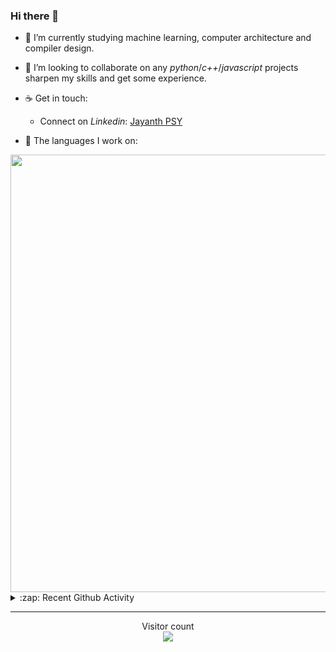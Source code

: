 ### Hi there 👋

- 🌱 I’m currently studying machine learning, computer architecture and compiler design.

- 👯 I’m looking to collaborate on any *python*/*c++*/*javascript* projects sharpen my skills and get some experience.

- ☕ Get in touch:
  +  Connect on *Linkedin*: [Jayanth PSY](https://www.linkedin.com/in/jayanth-p-b3924812a/)

<!--- ⚡ Fun fact: *Python* is older than *C++* and *Java*. -->

- :memo: The languages I work on: 

<img src="https://wakatime.com/share/@j_tesla/bdf4246a-6e44-4441-87e6-ea13fc96a824.png" width="700"/>

<details>
  <summary>:zap: Recent Github Activity</summary>
  
<!--START_SECTION:activity-->
1. 🎉 Merged PR [#46](https://github.com/j-tesla/blog-list/pull/46) in [j-tesla/blog-list](https://github.com/j-tesla/blog-list)
2. 🎉 Merged PR [#13](https://github.com/j-tesla/online-judges/pull/13) in [j-tesla/online-judges](https://github.com/j-tesla/online-judges)
3. 🎉 Merged PR [#49](https://github.com/j-tesla/blog-list-frontend/pull/49) in [j-tesla/blog-list-frontend](https://github.com/j-tesla/blog-list-frontend)
4. 🎉 Merged PR [#52](https://github.com/j-tesla/blog-list-frontend/pull/52) in [j-tesla/blog-list-frontend](https://github.com/j-tesla/blog-list-frontend)
5. 🎉 Merged PR [#54](https://github.com/j-tesla/blog-list-frontend/pull/54) in [j-tesla/blog-list-frontend](https://github.com/j-tesla/blog-list-frontend)
<!--END_SECTION:activity-->

</details>

-----

<p align="center"> 
  Visitor count<br>
  <img src="https://profile-counter.glitch.me/j-tesla/count.svg" />
</p>












<!--
**j-tesla/j-tesla** is a ✨ _special_ ✨ repository because its `README.md` (this file) appears on your GitHub profile.

Here are some ideas to get you started:

- 🔭 I’m currently working on ...
- 🌱 I’m currently learning ...
- 👯 I’m looking to collaborate on ...
- 🤔 I’m looking for help with ...
- 💬 Ask me about ...
- 📫 How to reach me: ...
- 😄 Pronouns: ...
- ⚡ Fun fact: ...
-->

